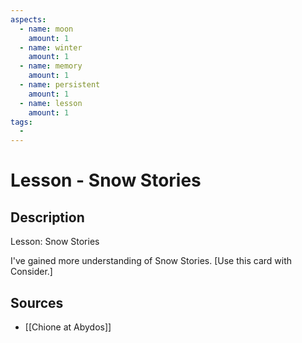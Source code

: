 ```yaml
---
aspects: 
  - name: moon
    amount: 1
  - name: winter
    amount: 1
  - name: memory
    amount: 1
  - name: persistent
    amount: 1
  - name: lesson
    amount: 1
tags:
  - 
---
```


# Lesson - Snow Stories

## Description
Lesson: Snow Stories

I've gained more understanding of Snow Stories. [Use this card with Consider.]
## Sources
- [[Chione at Abydos]]